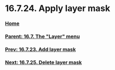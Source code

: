 # 16.7.24. Apply layer mask

### [Home](./00-home.md)
### [Parent: 16.7. The "Layer" menu](./16-07-00-the-layer-menu.md)
### [Prev: 16.7.23. Add layer mask](./16-07-23-add-layer-mask.md)
### [Next: 16.7.25. Delete layer mask](./16-07-25-delete-layer-mask.md)
